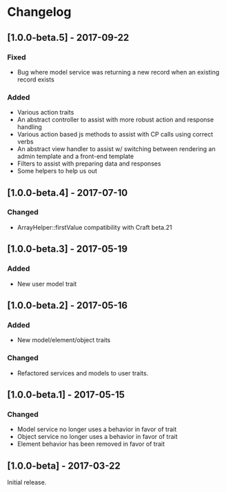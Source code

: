 Changelog
=========

## [1.0.0-beta.5] - 2017-09-22
### Fixed
- Bug where model service was returning a new record when an existing record exists

### Added
- Various action traits
- An abstract controller to assist with more robust action and response handling
- Various action based js methods to assist with CP calls using correct verbs
- An abstract view handler to assist w/ switching between rendering an admin template and a front-end template
- Filters to assist with preparing data and responses
- Some helpers to help us out

## [1.0.0-beta.4] - 2017-07-10
### Changed
- ArrayHelper::firstValue compatibility with Craft beta.21

## [1.0.0-beta.3] - 2017-05-19
### Added
- New user model trait
 
## [1.0.0-beta.2] - 2017-05-16
### Added
- New model/element/object traits
 
### Changed
- Refactored services and models to user traits.
 
## [1.0.0-beta.1] - 2017-05-15

### Changed
- Model service no longer uses a behavior in favor of trait
- Object service no longer uses a behavior in favor of trait
- Element behavior has been removed in favor of trait

## [1.0.0-beta] - 2017-03-22

Initial release.
